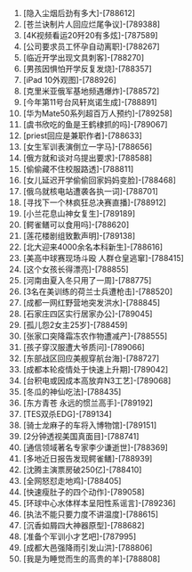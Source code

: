 
1. [隐入尘烟后劲有多大]-[788612]
1. [苍兰诀制片人回应烂尾争议]-[789388]
1. [4K视频看运20歼20有多炫]-[787589]
1. [公司要求员工怀孕自动离职]-[788267]
1. [临近开学出现文具刺客]-[788270]
1. [男孩因惧怕开学反复发烧]-[788357]
1. [iPad 10外观图]-[788926]
1. [克里米亚俄军基地频遇爆炸]-[788572]
1. [今年第11号台风轩岚诺生成]-[788891]
1. [华为Mate50系列超百万人预约]-[789258]
1. [虞书欣吃的鱼是王鹤棣抓的吗]-[789067]
1. [priest回应是兼职作者]-[788633]
1. [女生军训表演倒立一字马]-[788656]
1. [俄方就和谈对乌提出要求]-[788588]
1. [偷偷藏不住校服路透]-[788811]
1. [女儿延迟开学偷偷回家妈妈变脸]-[788468]
1. [俄乌就核电站遭袭各执一词]-[788701]
1. [寻找下一个林疯狂总决赛直播]-[788912]
1. [小兰花息山神女复生]-[789189]
1. [鳄雀鳝可以食用吗]-[788620]
1. [莲花楼剧组致歉声明]-[789138]
1. [北大迎来4000余名本科新生]-[788616]
1. [美高中球赛现场斗殴 人群仓皇逃窜]-[788415]
1. [这个女孩长得漂亮]-[788855]
1. [河南由夏入冬只用了一周]-[788775]
1. [3名在美训练的荷兰士兵遭枪击]-[788520]
1. [成都一网红野营地突发洪水]-[788845]
1. [石家庄四区实行居家办公]-[789045]
1. [孤儿怨2女主25岁]-[788459]
1. [张家口突降霜冻农作物遭减产]-[788555]
1. [孩子穿汉服遭大爷质问]-[789066]
1. [东部战区回应美舰穿航台海]-[788727]
1. [成都本轮疫情处于快速上升期]-[789042]
1. [台积电或因成本高放弃N3工艺]-[789068]
1. [冬瓜的神仙吃法]-[788435]
1. [东方青苍 永远的惯兰高手]-[789192]
1. [TES双杀EDG]-[789134]
1. [骑士龙麻子的车将入博物馆]-[789151]
1. [2分钟透视美国真面目]-[788741]
1. [通信领域著名专家李少谦逝世]-[788369]
1. [多地近日报告发现鳄雀鳝]-[788939]
1. [沈腾主演票房破250亿]-[788410]
1. [全网怒怼走地鸡]-[788405]
1. [快速瘦肚子的四个动作]-[789058]
1. [环球中心水体样本呈阳性系谣言]-[789236]
1. [执法不能只要力度不讲温度]-[788615]
1. [沉香如屑四大神器原型]-[788682]
1. [准备个军训小才艺吧]-[787995]
1. [成都大邑强降雨引发山洪]-[788806]
1. [我是为睡觉而生的高贵的羊]-[788808]